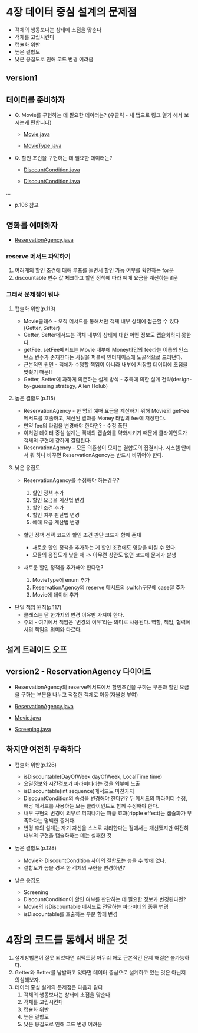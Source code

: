 # 4장 데이터 중심 설계의 문제점

* 객체의 행동보다는 상태에 초점을 맞춘다
* 객체를 고립시킨다
* 캡슐화 위반
* 높은 결합도
* 낮은 응집도로 인해 코드 변경 어려움

## version1

## 데이터를 준비하자

* Q. Movie를 구현하는 데 필요한 데이터는? (우클릭 - 새 탭으로 링크 열기 해서 보시는게 편합니다)
    * [Movie.java](https://github.com/sadangdev/Objects/commit/96ffa51c62ae1c6ed5a1cdc070391eeeca941b9d#diff-79f437f91bdfd34485d06cb2b5fcc132)

    * [MovieType.java](https://github.com/sadangdev/Objects/commit/96ffa51c62ae1c6ed5a1cdc070391eeeca941b9d#diff-fa7182e2b3e87d3e8082750085bbe8c0)

* Q. 할인 조건을 구현하는 데 필요한 데이터는?
    * [DiscountCondition.java](https://github.com/sadangdev/Objects/commit/96ffa51c62ae1c6ed5a1cdc070391eeeca941b9d#diff-2339d80eedf995edb44c68d702e5c6d1)

    * [DiscountCondition.java](https://github.com/sadangdev/Objects/commit/96ffa51c62ae1c6ed5a1cdc070391eeeca941b9d#diff-cd30f898629348c2e55f435dced76a20)

...

* p.106 참고

## 영화를 예매하자

* [ReservationAgency.java](https://github.com/sadangdev/Objects/commit/96ffa51c62ae1c6ed5a1cdc070391eeeca941b9d#diff-a12b51722e35c03bf401d8b52426cb03)

### reserve 메서드 파악하기

1. 여러개의 할인 조건에 대해 루프를 돌면서 할인 가능 여부를 확인하는 for문
2. discountable 변수 값 체크하고 할인 정책에 따라 예매 요금을 계산하는 if문

### 그래서 문제점이 뭐냐

1. 캡슐화 위반(p.113)
    * Movie클래스 - 오직 메서드를 통해서만 객체 내부 상태에 접근할 수 있다 (Getter, Setter)
    * Getter, Setter메서드는 객체 내부의 상태에 대한 어떤 정보도 캡슐화하지 못한다.
    * getFee, setFee메서드는 Movie 내부에 Money타입의 fee라는 이름의 인스턴스 변수가 존재한다는 사실을 퍼블릭 인터페이스에 노골적으로 드러낸다.
    * 근본적인 원인 - 객체가 수행할 책임이 아니라 내부에 저장할 데이터에 초점을 맞췄기 때문!!
    * Getter, Setter에 과하게 의존하는 설계 방식 - 추측에 의한 설계 전략(design-by-guessing strategy, Allen Holub)

2. 높은 결합도(p.115)
    * ReservationAgency - 한 명의 예매 요금을 계산하기 위해 Movie의 getFee메서드를 호출하고, 계산된 결과를 Money 타입의 fee에 저장한다.
    * 만약 fee의 타입을 변경해야 한다면? - 수정 폭탄
    * 이처럼 데이터 중심 설계는 객체의 캡슐화를 약화시키기 때문에 클라이언트가 객체의 구현에 강하게 결합된다.
    * ReservationAgency - 모든 의존성이 모이는 결합도의 집결지다. 시스템 안에서 뭐 하나 바꾸면 ReservationAgency는 반드시 바뀌어야 한다.

3. 낮은 응집도
    * ReservationAgency를 수정해야 하는경우?
        1. 할인 정책 추가
        2. 할인 요금을 계산법 변경
        3. 할인 조건 추가
        4. 할인 여부 판단법 변경
        5. 예매 요금 계산법 변경

    * 할인 정책 선택 코드와 할인 조건 판단 코드가 함께 존재
        * 새로운 할인 정책을 추가하는 게 할인 조건에도 영향을 미칠 수 있다.
        * 모듈의 응집도가 낮을 때 -> 아무런 상관도 없던 코드에 문제가 발생

    * 새로운 할인 정책을 추가해야 한다면?
        1. MovieType에 enum 추가
        2. ReservationAgency의 reserve 메서드의 switch구문에 case절 추가
        3. Movie에 데이터 추가

* 단일 책임 원칙(p.117)
    * 클래스는 단 한가지의 변경 이유만 가져야 한다.
    * 주의 - 여기에서 책임은 '변경의 이유'라는 의미로 사용된다. 역할, 책임, 협력에서의 책임의 의미와 다르다.

## 설계 트레이드 오프

## version2 - ReservationAgency 다이어트

* ReservationAgency의 reserve메서드에서 할인조건을 구하는 부분과 할인 요금을 구하는 부분을 나누고 적절한 객체로 이동(자율성 부여)

* [ReservationAgency.java](https://github.com/sadangdev/Objects/commit/c6d8078a9a8b43c4dc0aca843254bbef8323db00#diff-a12b51722e35c03bf401d8b52426cb03)

* [Movie.java](https://github.com/sadangdev/Objects/commit/c6d8078a9a8b43c4dc0aca843254bbef8323db00#diff-79f437f91bdfd34485d06cb2b5fcc132)

* [Screening.java](https://github.com/sadangdev/Objects/commit/96ffa51c62ae1c6ed5a1cdc070391eeeca941b9d#diff-cdd5e90cb565a48e02f6ebf3fd02febb)

## 하지만 여전히 부족하다

* 캡슐화 위반(p.126)
    * isDiscountable(DayOfWeek dayOfWeek, LocalTime time)
    * 요일정보와 시간정보가 파라미터라는 것을 외부에 노출
    * isDiscountable(int sequence)메서드도 마찬가지
    * DiscountCondition의 속성을 변경해야 한다면? 두 메서드의 파라미터 수정, 해당 메서드를 사용하는 모든 클라이언트도 함께 수정해야 한다.
    * 내부 구현의 변경이 외부로 퍼져나가는 파급 효과(ripple effect)는 캡슐화가 부족하다는 명백한 증거다.
    * 변경 후의 설계는 자기 자신을 스스로 처리한다는 점에서는 개선됐지만 여전히 내부의 구현을 캡슐화하는 데는 실패한 것

* 높은 결합도(p.128)
    * Movie와 DiscountCondition 사이의 결합도는 높을 수 밖에 없다.
    * 결합도가 높을 경우 한 객체의 구현을 변경하면?

* 낮은 응집도
    * Screening
    * DiscountCondition이 할인 여부를 판단하는 데 필요한 정보가 변경된다면?
    * Movie의 isDiscountable 메서드로 전달하는 파라미터의 종류 변경
    * isDiscountable를 호출하는 부분 함께 변경


# 4장의 코드를 통해서 배운 것

1. 설계방법론이 잘못 되었다면 리팩토링 아무리 해도 근본적인 문제 해결은 불가능하다.
2. Getter와 Setter를 남발하고 있다면 데이터 중심으로 설계하고 있는 것은 아닌지 의심해보자.
3. 데이터 중심 설계의 문제점은 다음과 같다
    1. 객체의 행동보다는 상태에 초점을 맞춘다
    2. 객체를 고립시킨다
    3. 캡슐화 위반
    4. 높은 결합도
    5. 낮은 응집도로 인해 코드 변경 어려움


